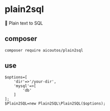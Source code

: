 # plain2sql
:pencil: Plain text to SQL

## composer
	composer require aicoutos/plain2sql
	
## use
```
$options=[
	'dir'=>'/your-dir',
	'mysql'=>[
		'db'
	]
];
$Plain2SQL=new Plain2SQL\Plain2SQL($options);
```
